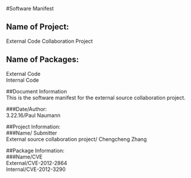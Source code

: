 #Software Manifest<br>

## Name of Project:<br>
External Code Collaboration Project<br>

## Name of Packages:<br>
External Code<br>
Internal Code<br>

##Document Information<br>
This is the software manifest for the external source collaboration project.<br>

###Date/Author:<br>
3.22.16/Paul Naumann<br>


##Project Information:<br>
###Name/ Submitter <br>
External source collaboration project/ Chengcheng Zhang<br>

##Package Information:<br>
###Name/CVE<br>
External/CVE-2012-2864<br>
Internal/CVE-2012-3290<br>
